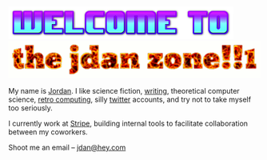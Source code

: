<img width="450" alt="welcome to" src="https://github.com/jdan/jdan/raw/master/img/welcome.png?raw=true"> 

<img width="550" alt="the jdan zone" src="https://github.com/jdan/jdan/raw/master/img/the-jdan-zone.gif?raw=true">

My name is [Jordan](https://jordanscales.com). I like science fiction, [writing](https://thatjdanisso.cool), theoretical computer science, [retro computing](https://jdan.github.io/98.css), silly [twitter](https://twitter.com/jdan) accounts, and try not to take myself too seriously.

I currently work at [Stripe](https://stripe.com), building internal tools to facilitate collaboration between my coworkers.

Shoot me an email – jdan@hey.com
